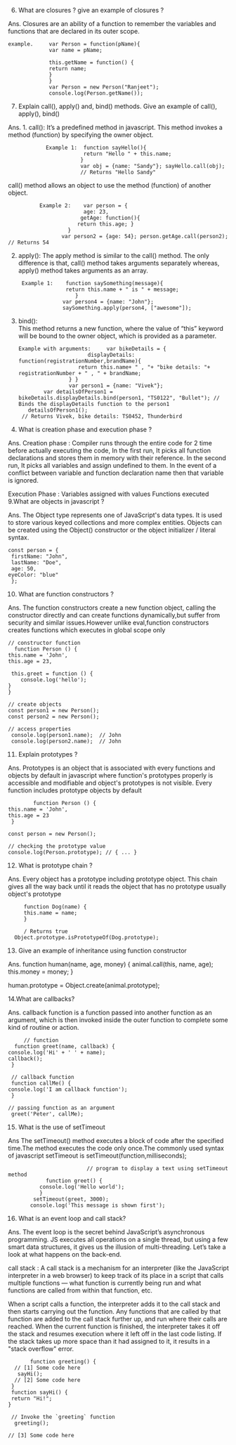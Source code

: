 6. What are closures ? give an example of closures ?

Ans. Closures are an ability of a function to remember the variables and functions that are declared in its outer scope.

    example.     var Person = function(pName){
                 var name = pName;
                 
                 this.getName = function() {
                 return name;
                 }
                 }
                 var Person = new Person("Ranjeet");
                 console.log(Person.getName());
                 
7. Explain call(), apply() and, bind() methods. Give an example of call(), apply(), bind()

Ans. 1. call():
                It’s a predefined method in javascript.
                This method invokes a method (function) by specifying the owner object. 
                
                Example 1:  function sayHello(){
                            return "Hello " + this.name;
                           }
                           var obj = {name: "Sandy"}; sayHello.call(obj);
                           // Returns "Hello Sandy"
  call() method allows an object to use the method (function) of another object.
              
              Example 2:    var person = {
                            age: 23,
                           getAge: function(){
                          return this.age; }
                       }
                     var person2 = {age: 54}; person.getAge.call(person2); // Returns 54
    
   2. apply():
                 The apply method is similar to the call() method. The only difference is that,
                 call() method takes arguments separately whereas, apply() method takes arguments as an array.  
                 
           Example 1:    function saySomething(message){ 
                         return this.name + " is " + message;
                            }
                        var person4 = {name: "John"}; 
                        saySomething.apply(person4, ["awesome"]);
   3. bind():  
               This method returns a new function, where the value of “this” keyword will be bound to the owner object, which is provided as a parameter.
               
               
          Example with arguments:     var bikeDetails = {
                                displayDetails: function(registrationNumber,brandName){
                             return this.name+ " , "+ "bike details: "+ registrationNumber + " , " + brandName;
                          } }
                          var person1 = {name: "Vivek"};
                  var detailsOfPerson1 = bikeDetails.displayDetails.bind(person1, "TS0122", "Bullet"); // Binds the displayDetails function to the person1              
             detailsOfPerson1();
           // Returns Vivek, bike details: TS0452, Thunderbird    
           
  8. What is creation phase and execution phase ?
  
  Ans.  Creation phase : Compiler runs through the entire code for 2 time before actually executing the code,
        In the first run, It picks all function declarations and stores them in memory with their reference.
        In the second run, It picks all variables and assign undefined to them. In the event of a conflict between variable
        and function declaration name then that variable is ignored.
        
  Execution Phase :
                 Variables assigned with values
                 Functions executed
 9.What are objects in javascript ?
 
 Ans. The Object type represents one of JavaScript's data types. It is used to store various keyed collections and more complex entities. Objects can be        created using the Object() constructor or the object initializer / literal syntax.
     
    const person = {
     firstName: "John",
     lastName: "Doe",
     age: 50,
    eyeColor: "blue"
     };
     
10. What are function constructors ?

Ans. The function constructors create a new function object, calling the constructor directly and can create functions dynamically,but suffer from security
     and similar issues.However unlike eval,function constructors creates functions which executes in global scope only
     
    // constructor function
      function Person () {
    this.name = 'John',
    this.age = 23,

     this.greet = function () {
        console.log('hello');
    }
    }

    // create objects
    const person1 = new Person();
    const person2 = new Person();

    // access properties
     console.log(person1.name);  // John
     console.log(person2.name);  // John
     
11. Explain prototypes ?

Ans. Prototypes is an object that is associated with every functions and objects by default in javascript where function's prototypes properly is
     accessible and modifiable and object's prototypes is not visible. Every function includes prototype objects by default
     
            function Person () {
    this.name = 'John',
    this.age = 23
     }

    const person = new Person();

    // checking the prototype value
    console.log(Person.prototype); // { ... }   
    
12. What is prototype chain ?

Ans. Every object has a prototype including prototype object. This chain gives all the way back until it reads the object that has no prototype
     usually object's prototype
     
     
         function Dog(name) {
         this.name = name;
         }
         
         / Returns true
      Object.prototype.isPrototypeOf(Dog.prototype);
      
13. Give an example of inheritance using function constructor

Ans.     function human(name, age, money) {
         animal.call(this, name, age);
         this.money = money;
        }  
        
  human.prototype = Object.create(animal.prototype);

14.What are callbacks?

Ans. callback function is a function passed into another function as an argument, which is then invoked inside the outer function to complete
     some kind of routine or action.
     
     
         // function
      function greet(name, callback) {
    console.log('Hi' + ' ' + name);
    callback();
     }

     // callback function
     function callMe() {
    console.log('I am callback function');
     }

    // passing function as an argument
     greet('Peter', callMe);     
     
 15. What is the use of setTimeout

Ans The setTimeout() method executes a block of code after the specified time.The method executes the code only once.The commonly used 
    syntax of javascript setTimeout is 
                     setTimeout(function,milliseconds);
                     
                     
                     
                             // program to display a text using setTimeout method
                function greet() {
              console.log('Hello world');
              }
            setTimeout(greet, 3000);
           console.log('This message is shown first');

16. What is an event loop and call stack?

Ans. The event loop is the secret behind JavaScript’s asynchronous programming. JS executes all operations on a single thread, but using a few smart data structures, it gives us the illusion of multi-threading. Let’s take a look at what happens on the back-end.

call stack :  A call stack is a mechanism for an interpreter (like the JavaScript interpreter in a web browser) to keep track of its place in a script that calls multiple functions — what function is currently being run and what functions are called from within that function, etc.

When a script calls a function, the interpreter adds it to the call stack and then starts carrying out the function.
Any functions that are called by that function are added to the call stack further up, and run where their calls are reached.
When the current function is finished, the interpreter takes it off the stack and resumes execution where it left off in the last code listing.
If the stack takes up more space than it had assigned to it, it results in a "stack overflow" error.

           function greeting() {
      // [1] Some code here
       sayHi();
      // [2] Some code here
     }
     function sayHi() {
     return "Hi!";
    }

     // Invoke the `greeting` function
      greeting();

    // [3] Some code here

 


     

     


           
                        
                        
                        
                        
                        
